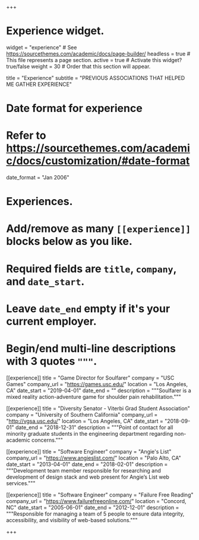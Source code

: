 +++
# Experience widget.
widget = "experience"  # See https://sourcethemes.com/academic/docs/page-builder/
headless = true  # This file represents a page section.
active = true  # Activate this widget? true/false
weight = 30  # Order that this section will appear.

title = "Experience"
subtitle = "PREVIOUS ASSOCIATIONS THAT HELPED ME GATHER EXPERIENCE"

# Date format for experience
#   Refer to https://sourcethemes.com/academic/docs/customization/#date-format
date_format = "Jan 2006"

# Experiences.
#   Add/remove as many `[[experience]]` blocks below as you like.
#   Required fields are `title`, `company`, and `date_start`.
#   Leave `date_end` empty if it's your current employer.
#   Begin/end multi-line descriptions with 3 quotes `"""`.
[[experience]]
  title = "Game Director for Soulfarer"
  company = "USC Games"
  company_url = "https://games.usc.edu/"
  location = "Los Angeles, CA"
  date_start = "2019-04-01"
  date_end = ""
  description = """Soulfarer is a mixed reality action-adventure game for shoulder pain rehabilitation."""

[[experience]]
  title = "Diversity Senator - Viterbi Grad Student Association"
  company = "University of Southern California"
  company_url = "http://vgsa.usc.edu/"
  location = "Los Angeles, CA"
  date_start = "2018-09-01"
  date_end = "2018-12-31"
  description = """Point of contact for all minority graduate students in the engineering department regarding non-academic concerns."""

[[experience]]
  title = "Software Engineer"
  company = "Angie's List"
  company_url = "https://www.angieslist.com/"
  location = "Palo Alto, CA"
  date_start = "2013-04-01"
  date_end = "2018-02-01"
  description = """Development team member responsible for researching and development of design stack and web present for Angie’s List web services."""

[[experience]]
  title = "Software Engineer"
  company = "Failure Free Reading"
  company_url = "https://www.failurefreeonline.com/"
  location = "Concord, NC"
  date_start = "2005-06-01"
  date_end = "2012-12-01"
  description = """Responsible for managing a team of 5 people to ensure data integrity, accessibility, and visibility of web-based solutions."""
  
+++
